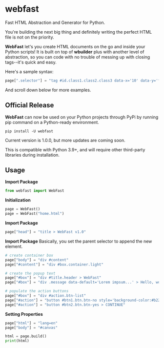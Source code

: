 # webfast
Fast HTML Abstraction and Generator for Python.

You're building the next big thing and definitely writing the perfect HTML file is not on the priority.

**WebFast** let's you create HTML documents on the go and inside your Python scripts! It is built on top of **wbuilder** plus with another level of abstraction, so you can code with no trouble of messing up with closing tags--it's quick and easy.

Here's a sample syntax:
```python
page[".selector"] = "tag #id.class1.class2.class3 data-x='10' data-y='false' style='font-size:12px;color:#000;' hidden > inner text"
```
And scroll down below for more examples.

## Official Release
**WebFast** can now be used on your Python projects through PyPi by running pip command on a Python-ready environment.

`pip install -U webfast`

Current version is 1.0.0, but more updates are coming soon.

This is compatible with Python 3.9+, and will require other third-party libraries during installation.


## Usage
**Import Package**
```python
from webfast import WebFast
```

**Initialization**
```python
page = WebFast()
page = WebFast("home.html")
```

**Import Package**
```python
page["head"] = "title > WebFast v1.0"
```

**Import Package**
Basically, you set the parent selector to append the new element.
```python
# create container box
page["body"] = "div #content"
page["#content"] = "div #box.container.light"

# create the popup text
page["#box"] = "div #title.header > WebFast"
page["#box"] = "div .message data-default='Lorem impsum...' > Hello, world!"

# populate the action buttons
page["#box"] = "div #action.btn-list"
page["#action"] = "button #btn1.btn.btn-no style='background-color:#b22222;' > CLOSE"
page["#action"] = "button #btn2.btn.btn-yes > CONTINUE"
```

**Setting Properties**
```python
page["html"] = "lang=en"
page["body"] = "#canvas"
```

```python
html = page.build()
print(html)
```
